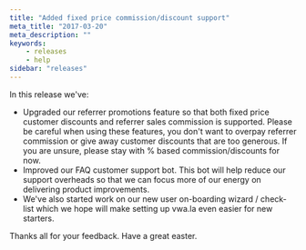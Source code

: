 ```yaml
---
title: "Added fixed price commission/discount support"
meta_title: "2017-03-20"
meta_description: ""
keywords:
    - releases
    - help
sidebar: "releases"
---
```


In this release we've:

* Upgraded our referrer promotions feature so that both fixed price customer discounts and referrer sales commission is supported. Please be careful when using these features, you don't want to overpay referrer commission or give away customer discounts that are too generous. If you are unsure, please stay with % based commission/discounts for now.
* Improved our FAQ customer support bot. This bot will help reduce our support overheads so that we can focus more of our energy on delivering product improvements.
* We've also started work on our new user on-boarding wizard / check-list which we hope will make setting up vwa.la even easier for new starters.

Thanks all for your feedback. Have a great easter.